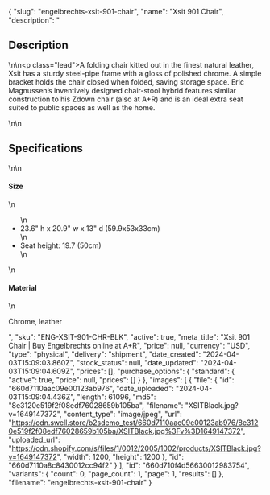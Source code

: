{
  "slug": "engelbrechts-xsit-901-chair",
  "name": "Xsit 901 Chair",
  "description": "<h2>Description</h2>\n<!-- split -->\n<p class=\"lead\">A folding chair kitted out in the finest natural leather, Xsit has a sturdy steel-pipe frame with a gloss of polished chrome. A simple bracket holds the chair closed when folded, saving storage space. Eric Magnussen’s inventively designed chair-stool hybrid features similar construction to his Zdown chair (also at A+R) and is an ideal extra seat suited to public spaces as well as the home.</p>\n<!-- split -->\n<h2>Specifications</h2>\n<!-- split -->\n<h4>Size</h4>\n<ul>\n<li>23.6\" h x 20.9\" w x 13\" d (59.9x53x33cm)</li>\n<li>Seat height: 19.7 (50cm)</li>\n</ul>\n<h4>Material</h4>\n<p>Chrome, leather</p>",
  "sku": "ENG-XSIT-901-CHR-BLK",
  "active": true,
  "meta_title": "Xsit 901 Chair | Buy Engelbrechts online at A+R",
  "price": null,
  "currency": "USD",
  "type": "physical",
  "delivery": "shipment",
  "date_created": "2024-04-03T15:09:03.860Z",
  "stock_status": null,
  "date_updated": "2024-04-03T15:09:04.609Z",
  "prices": [],
  "purchase_options": {
    "standard": {
      "active": true,
      "price": null,
      "prices": []
    }
  },
  "images": [
    {
      "file": {
        "id": "660d7110aac09e00123ab976",
        "date_uploaded": "2024-04-03T15:09:04.436Z",
        "length": 61096,
        "md5": "8e3120e519f2f08edf76028659b105ba",
        "filename": "XSITBlack.jpg?v=1649147372",
        "content_type": "image/jpeg",
        "url": "https://cdn.swell.store/b2sdemo_test/660d7110aac09e00123ab976/8e3120e519f2f08edf76028659b105ba/XSITBlack.jpg%3Fv%3D1649147372",
        "uploaded_url": "https://cdn.shopify.com/s/files/1/0012/2005/1002/products/XSITBlack.jpg?v=1649147372",
        "width": 1200,
        "height": 1200
      },
      "id": "660d7110a8c8430012cc94f2"
    }
  ],
  "id": "660d710f4d56630012983754",
  "variants": {
    "count": 0,
    "page_count": 1,
    "page": 1,
    "results": []
  },
  "filename": "engelbrechts-xsit-901-chair"
}